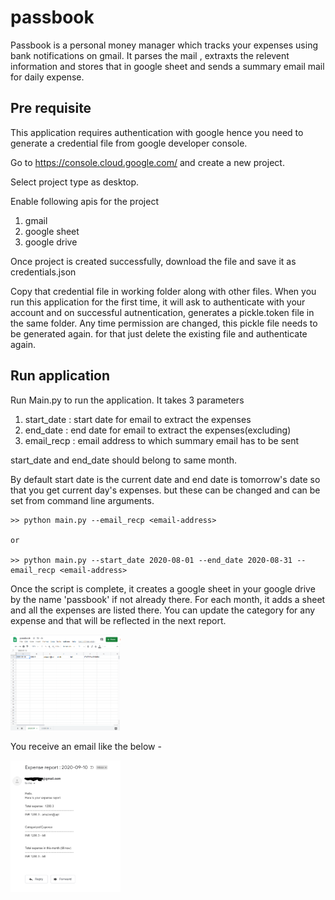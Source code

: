 # passbook
Passbook is a personal money manager which tracks your expenses using bank notifications on gmail. It parses the mail , extraxts the relevent information and stores that in google sheet and sends a summary email mail for daily expense.

## Pre requisite

This application requires authentication with google hence you need to generate a credential file from google developer console. 

Go to https://console.cloud.google.com/ and create a new project. 

Select project type as desktop.

Enable following apis for the project
1. gmail
2. google sheet
3. google drive

Once project is created successfully, download the file and save it as credentials.json

Copy that credential file in working folder along with other files. When you run this application for the first time, it will ask to authenticate with your account and on successful autnentication, generates a pickle.token file in the same folder.
Any time permission are changed, this pickle file needs to be generated again. for that just delete the existing file and authenticate again.

## Run application

Run Main.py to run the application. It takes 3 parameters

1. start_date : start date for email to extract the expenses
2. end_date : end date for email to extract the expenses(excluding)
3. email_recp : email address to which summary email has to be sent

start_date and end_date should belong to same month.

By default start date is the current date and end date is tomorrow's date so that you get current day's expenses. but these can be changed and can be set from command line arguments.

    >> python main.py --email_recp <email-address>  

    or 

    >> python main.py --start_date 2020-08-01 --end_date 2020-08-31 --email_recp <email-address>  

Once the script is complete, it creates a google sheet in your google drive by the name 'passbook' if not already there.
For each month, it adds a sheet and all the expenses are listed there. You can update the category for any expense and that will be reflected in the next report.  

<img src="/assets/images/gsheet.PNG" width="35%">

You receive an email like the below -

<img src="/assets/images/mail.PNG" width="35%">








